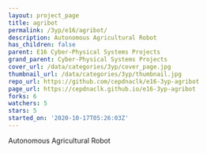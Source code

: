 ```yaml
---
layout: project_page
title: agribot
permalink: /3yp/e16/agribot/
description: Autonomous Agricultural Robot
has_children: false
parent: E16 Cyber-Physical Systems Projects
grand_parent: Cyber-Physical Systems Projects
cover_url: /data/categories/3yp/cover_page.jpg
thumbnail_url: /data/categories/3yp/thumbnail.jpg
repo_url: https://github.com/cepdnaclk/e16-3yp-agribot
page_url: https://cepdnaclk.github.io/e16-3yp-agribot
forks: 6
watchers: 5
stars: 5
started_on: '2020-10-17T05:26:03Z'
---
```


Autonomous Agricultural Robot